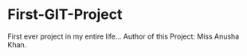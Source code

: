 # First-GIT-Project
First ever project in my entire life...
Author of this Project: Miss Anusha Khan.
